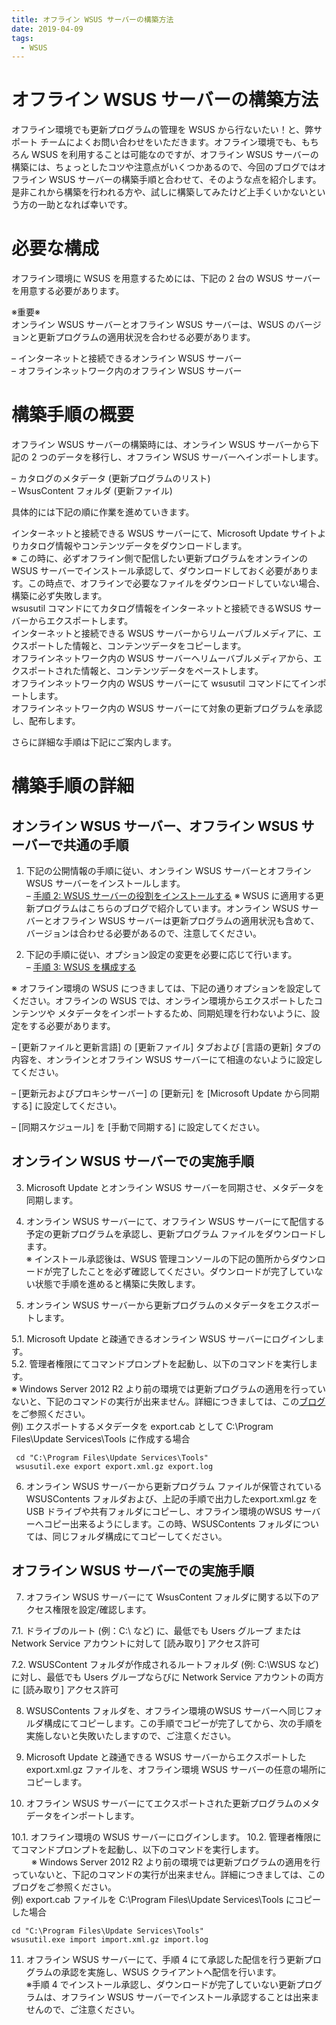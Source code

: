 ```yaml
---
title: オフライン WSUS サーバーの構築方法
date: 2019-04-09
tags:
  - WSUS
---
```

# オフライン WSUS サーバーの構築方法

オフライン環境でも更新プログラムの管理を WSUS から行ないたい！と、弊サポート チームによくお問い合わせをいただきます。オフライン環境でも、もちろん WSUS を利用することは可能なのですが、オフライン WSUS サーバーの構築には、ちょっとしたコツや注意点がいくつかあるので、今回のブログではオフライン WSUS サーバーの構築手順と合わせて、そのような点を紹介します。  
是非これから構築を行われる方や、試しに構築してみたけど上手くいかないという方の一助となれば幸いです。  

# 必要な構成  
オフライン環境に WSUS を用意するためには、下記の 2 台の WSUS サーバーを用意する必要があります。  

※重要※  
オンライン WSUS サーバーとオフライン WSUS サーバーは、WSUS のバージョンと更新プログラムの適用状況を合わせる必要があります。  

– インターネットと接続できるオンライン WSUS サーバー  
– オフラインネットワーク内のオフライン WSUS サーバー  

# 構築手順の概要  
オフライン WSUS サーバーの構築時には、オンライン WSUS サーバーから下記の 2 つのデータを移行し、オフライン WSUS サーバーへインポートします。  

– カタログのメタデータ (更新プログラムのリスト)  
– WsusContent フォルダ (更新ファイル)   

具体的には下記の順に作業を進めていきます。  

インターネットと接続できる WSUS サーバーにて、Microsoft Update サイトよりカタログ情報やコンテンツデータをダウンロードします。  
※ この時に、必ずオフライン側で配信したい更新プログラムをオンラインの WSUS サーバーでインストール承認して、ダウンロードしておく必要があります。この時点で、オフラインで必要なファイルをダウンロードしていない場合、構築に必ず失敗します。  
wsusutil コマンドにてカタログ情報をインターネットと接続できるWSUS サーバーからエクスポートします。  
インターネットと接続できる WSUS サーバーからリムーバブルメディアに、エクスポートした情報と、コンテンツデータをコピーします。  
オフラインネットワーク内の WSUS サーバーへリムーバブルメディアから、エクスポートされた情報と、コンテンツデータをペーストします。  
オフラインネットワーク内の WSUS サーバーにて wsusutil コマンドにてインポートします。  
オフラインネットワーク内の WSUS サーバーにて対象の更新プログラムを承認し、配布します。  
 
さらに詳細な手順は下記にご案内します。  

# 構築手順の詳細  
## オンライン WSUS サーバー、オフライン WSUS サーバーで共通の手順  
1. 下記の公開情報の手順に従い、オンライン WSUS サーバーとオフライン WSUS サーバーをインストールします。  
– [手順 2: WSUS サーバーの役割をインストールする](https://docs.microsoft.com/en-us/previous-versions/windows/it-pro/windows-server-2012-R2-and-2012/hh852338(v=ws.11)?redirectedfrom=MSDN)  
※ WSUS に適用する更新プログラムはこちらのブログで紹介しています。オンライン WSUS サーバーとオフライン WSUS サーバーは更新プログラムの適用状況も含めて、バージョンは合わせる必要があるので、注意してください。  

2. 下記の手順に従い、オプション設定の変更を必要に応じて行います。  
– [手順 3: WSUS を構成する](https://docs.microsoft.com/en-us/previous-versions/windows/it-pro/windows-server-2012-R2-and-2012/hh852346(v=ws.11)?redirectedfrom=MSDN)    

※ オフライン環境の WSUS につきましては、下記の通りオプションを設定してください。オフラインの WSUS では、オンライン環境からエクスポートしたコンテンツや メタデータをインポートするため、同期処理を行わないように、設定をする必要があります。

 – [更新ファイルと更新言語] の [更新ファイル] タブおよび [言語の更新] タブの内容を、オンラインとオフライン WSUS サーバーにて相違のないように設定してください。  

 – [更新元およびプロキシサーバー] の [更新元] を [Microsoft Update から同期する] に設定してください。  

 – [同期スケジュール] を [手動で同期する] に設定してください。  

## オンライン WSUS サーバーでの実施手順  
3. Microsoft Update とオンライン WSUS サーバーを同期させ、メタデータを同期します。  

4. オンライン WSUS サーバーにて、オフライン WSUS サーバーにて配信する予定の更新プログラムを承認し、更新プログラム ファイルをダウンロードします。  
※ インストール承認後は、WSUS 管理コンソールの下記の箇所からダウンロードが完了したことを必ず確認してください。ダウンロードが完了していない状態で手順を進めると構築に失敗します。  

5. オンライン WSUS サーバーから更新プログラムのメタデータをエクスポートします。  

5.1. Microsoft Update と疎通できるオンライン WSUS サーバーにログインします。  
5.2. 管理者権限にてコマンドプロンプトを起動し、以下のコマンドを実行します。  
※ Windows Server 2012 R2 より前の環境では更新プログラムの適用を行っていないと、下記のコマンドの実行が出来ません。詳細につきましては、この[ブログ](https://docs.microsoft.com/ja-jp/archive/blogs/jpwsus/wsus-0kb-3593-2)をご参照ください。  
例) エクスポートするメタデータを export.cab として C:\Program Files\Update Services\Tools に作成する場合  

```
 cd "C:\Program Files\Update Services\Tools" 
 wsusutil.exe export export.xml.gz export.log
```

6. オンライン WSUS サーバーから更新プログラム ファイルが保管されている WSUSContents フォルダおよび、上記の手順で出力したexport.xml.gz を USB ドライブや共有フォルダにコピーし、オフライン環境のWSUS サーバーへコピー出来るようにします。この時、WSUSContents フォルダについては、同じフォルダ構成にてコピーしてください。  

## オフライン WSUS サーバーでの実施手順
7. オフライン WSUS サーバーにて WsusContent フォルダに関する以下のアクセス権限を設定/確認します。  

7.1. ドライブのルート (例：C:\ など) に、最低でも Users グループ または  Network Service アカウントに対して [読み取り] アクセス許可  

7.2. WSUSContent フォルダが作成されるルートフォルダ (例: C:\WSUS など) に対し、最低でも Users グループならびに Network Service アカウントの両方に [読み取り] アクセス許可  


8. WSUSContents フォルダを、オフライン環境のWSUS サーバーへ同じフォルダ構成にてコピーします。この手順でコピーが完了してから、次の手順を実施しないと失敗いたしますので、ご注意ください。  

9. Microsoft Update と疎通できる WSUS サーバーからエクスポートした export.xml.gz ファイルを、オフライン環境 WSUS サーバーの任意の場所にコピーします。  

10. オフライン WSUS サーバーにてエクスポートされた更新プログラムのメタデータをインポートします。  

10.1. オフライン環境の WSUS サーバーにログインします。
10.2. 管理者権限にてコマンドプロンプトを起動し、以下のコマンドを実行します。  
　　  ※ Windows Server 2012 R2 より前の環境では更新プログラムの適用を行っていないと、下記のコマンドの実行が出来ません。詳細につきましては、このブログをご参照ください。  
例) export.cab ファイルを C:\Program Files\Update Services\Tools にコピーした場合  

```
cd "C:\Program Files\Update Services\Tools"
wsusutil.exe import import.xml.gz import.log  
```


11. オフライン WSUS サーバーにて、手順 4 にて承認した配信を行う更新プログラムの承認を実施し、WSUS クライアントへ配信を行います。  
※手順 4 でインストール承認し、ダウンロードが完了していない更新プログラムは、オフライン WSUS サーバーでインストール承認することは出来ませんので、ご注意ください。  